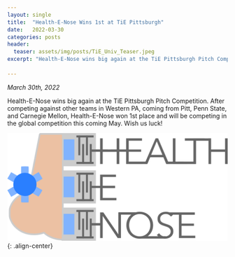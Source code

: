 ```yaml
---
layout: single
title:  "Health-E-Nose Wins 1st at TiE Pittsburgh"
date:   2022-03-30
categories: posts
header:
  teaser: assets/img/posts/TiE_Univ_Teaser.jpeg
excerpt: "Health-E-Nose wins big again at the TiE Pittsburgh Pitch Competition."

---
```

*March 30th, 2022*

Health-E-Nose wins big again at the TiE Pittsburgh Pitch Competition. After competing against other teams in Western PA, coming from Pitt, Penn State, and Carnegie Mellon, Health-E-Nose won 1st place and will be competing in the global competition this coming May. Wish us luck!

![Health_E_Nose](/assets/img/posts/health-e-nose.png){: .align-center}
